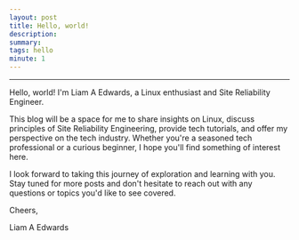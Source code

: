 ```yaml
---
layout: post
title: Hello, world!
description: 
summary: 
tags: hello
minute: 1
---
```


---

Hello, world! I'm Liam A Edwards, a Linux enthusiast and Site Reliability Engineer.

This blog will be a space for me to share insights on Linux, discuss principles of Site Reliability Engineering, provide tech tutorials, and offer my perspective on the tech industry. Whether you're a seasoned tech professional or a curious beginner, I hope you'll find something of interest here.

I look forward to taking this journey of exploration and learning with you. Stay tuned for more posts and don't hesitate to reach out with any questions or topics you'd like to see covered.

Cheers,

Liam A Edwards
